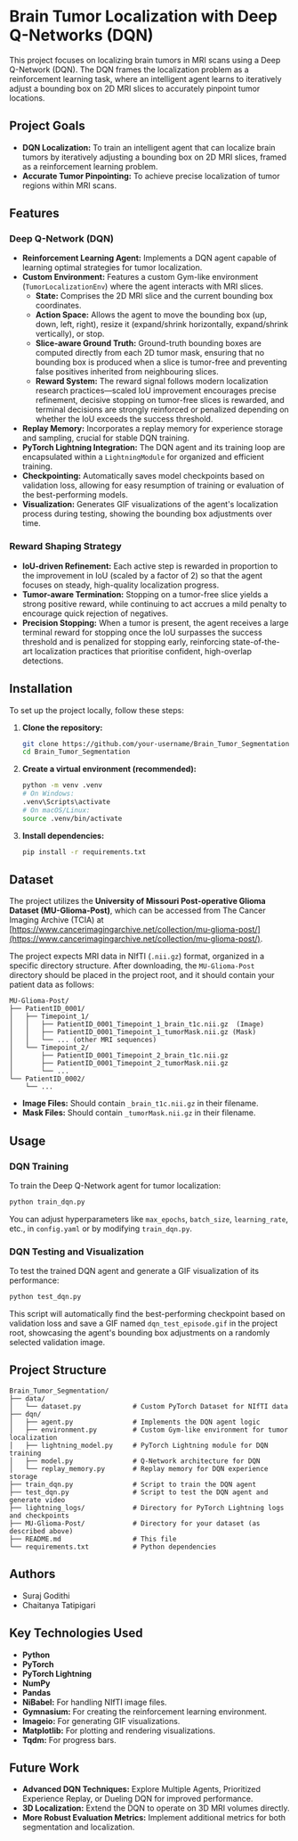 # Brain Tumor Localization with Deep Q-Networks (DQN)

This project focuses on localizing brain tumors in MRI scans using a Deep Q-Network (DQN). The DQN frames the localization problem as a reinforcement learning task, where an intelligent agent learns to iteratively adjust a bounding box on 2D MRI slices to accurately pinpoint tumor locations.

## Project Goals

-   **DQN Localization:** To train an intelligent agent that can localize brain tumors by iteratively adjusting a bounding box on 2D MRI slices, framed as a reinforcement learning problem.
-   **Accurate Tumor Pinpointing:** To achieve precise localization of tumor regions within MRI scans.

## Features

### Deep Q-Network (DQN)
-   **Reinforcement Learning Agent:** Implements a DQN agent capable of learning optimal strategies for tumor localization.
-   **Custom Environment:** Features a custom Gym-like environment (`TumorLocalizationEnv`) where the agent interacts with MRI slices.
    -   **State:** Comprises the 2D MRI slice and the current bounding box coordinates.
    -   **Action Space:** Allows the agent to move the bounding box (up, down, left, right), resize it (expand/shrink horizontally, expand/shrink vertically), or stop.
    -   **Slice-aware Ground Truth:** Ground-truth bounding boxes are computed directly from each 2D tumor mask, ensuring that no bounding box is produced when a slice is tumor-free and preventing false positives inherited from neighbouring slices.
    -   **Reward System:** The reward signal follows modern localization research practices—scaled IoU improvement encourages precise refinement, decisive stopping on tumor-free slices is rewarded, and terminal decisions are strongly reinforced or penalized depending on whether the IoU exceeds the success threshold.
-   **Replay Memory:** Incorporates a replay memory for experience storage and sampling, crucial for stable DQN training.
-   **PyTorch Lightning Integration:** The DQN agent and its training loop are encapsulated within a `LightningModule` for organized and efficient training.
-   **Checkpointing:** Automatically saves model checkpoints based on validation loss, allowing for easy resumption of training or evaluation of the best-performing models.
-   **Visualization:** Generates GIF visualizations of the agent's localization process during testing, showing the bounding box adjustments over time.

### Reward Shaping Strategy

-   **IoU-driven Refinement:** Each active step is rewarded in proportion to the improvement in IoU (scaled by a factor of 2) so that the agent focuses on steady, high-quality localization progress.
-   **Tumor-aware Termination:** Stopping on a tumor-free slice yields a strong positive reward, while continuing to act accrues a mild penalty to encourage quick rejection of negatives.
-   **Precision Stopping:** When a tumor is present, the agent receives a large terminal reward for stopping once the IoU surpasses the success threshold and is penalized for stopping early, reinforcing state-of-the-art localization practices that prioritise confident, high-overlap detections.

## Installation

To set up the project locally, follow these steps:

1.  **Clone the repository:**
    ```bash
    git clone https://github.com/your-username/Brain_Tumor_Segmentation.git
    cd Brain_Tumor_Segmentation
    ```

2.  **Create a virtual environment (recommended):**
    ```bash
    python -m venv .venv
    # On Windows:
    .venv\Scripts\activate
    # On macOS/Linux:
    source .venv/bin/activate
    ```

3.  **Install dependencies:**
    ```bash
    pip install -r requirements.txt
    ```

## Dataset

The project utilizes the **University of Missouri Post-operative Glioma Dataset (MU-Glioma-Post)**, which can be accessed from The Cancer Imaging Archive (TCIA) at [https://www.cancerimagingarchive.net/collection/mu-glioma-post/](https://www.cancerimagingarchive.net/collection/mu-glioma-post/).

The project expects MRI data in NIfTI (`.nii.gz`) format, organized in a specific directory structure. After downloading, the `MU-Glioma-Post` directory should be placed in the project root, and it should contain your patient data as follows:

```
MU-Glioma-Post/
├── PatientID_0001/
│   ├── Timepoint_1/
│   │   ├── PatientID_0001_Timepoint_1_brain_t1c.nii.gz  (Image)
│   │   ├── PatientID_0001_Timepoint_1_tumorMask.nii.gz (Mask)
│   │   └── ... (other MRI sequences)
│   └── Timepoint_2/
│       ├── PatientID_0001_Timepoint_2_brain_t1c.nii.gz
│       ├── PatientID_0001_Timepoint_2_tumorMask.nii.gz
│       └── ...
└── PatientID_0002/
    └── ...
```

-   **Image Files:** Should contain `_brain_t1c.nii.gz` in their filename.
-   **Mask Files:** Should contain `_tumorMask.nii.gz` in their filename.

## Usage

### DQN Training

To train the Deep Q-Network agent for tumor localization:

```bash
python train_dqn.py
```
You can adjust hyperparameters like `max_epochs`, `batch_size`, `learning_rate`, etc., in `config.yaml` or by modifying `train_dqn.py`.

### DQN Testing and Visualization

To test the trained DQN agent and generate a GIF visualization of its performance:

```bash
python test_dqn.py
```
This script will automatically find the best-performing checkpoint based on validation loss and save a GIF named `dqn_test_episode.gif` in the project root, showcasing the agent's bounding box adjustments on a randomly selected validation image.

## Project Structure

```
Brain_Tumor_Segmentation/
├── data/
│   └── dataset.py             # Custom PyTorch Dataset for NIfTI data
├── dqn/
│   ├── agent.py               # Implements the DQN agent logic
│   ├── environment.py         # Custom Gym-like environment for tumor localization
│   ├── lightning_model.py     # PyTorch Lightning module for DQN training
│   ├── model.py               # Q-Network architecture for DQN
│   └── replay_memory.py       # Replay memory for DQN experience storage
├── train_dqn.py               # Script to train the DQN agent
├── test_dqn.py                # Script to test the DQN agent and generate video
├── lightning_logs/            # Directory for PyTorch Lightning logs and checkpoints
├── MU-Glioma-Post/            # Directory for your dataset (as described above)
├── README.md                  # This file
└── requirements.txt           # Python dependencies
```

## Authors

-   Suraj Godithi
-   Chaitanya Tatipigari

## Key Technologies Used

-   **Python**
-   **PyTorch**
-   **PyTorch Lightning**
-   **NumPy**
-   **Pandas**
-   **NiBabel:** For handling NIfTI image files.
-   **Gymnasium:** For creating the reinforcement learning environment.
-   **Imageio:** For generating GIF visualizations.
-   **Matplotlib:** For plotting and rendering visualizations.
-   **Tqdm:** For progress bars.

## Future Work

-   **Advanced DQN Techniques:** Explore Multiple Agents, Prioritized Experience Replay, or Dueling DQN for improved performance.
-   **3D Localization:** Extend the DQN to operate on 3D MRI volumes directly.
-   **More Robust Evaluation Metrics:** Implement additional metrics for both segmentation and localization.


